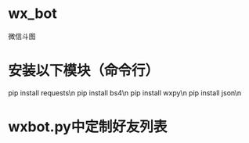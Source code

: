 # wx_bot
微信斗图
# 安装以下模块（命令行）
pip install requests\n
pip install bs4\n
pip install wxpy\n
pip install json\n
# wxbot.py中定制好友列表
